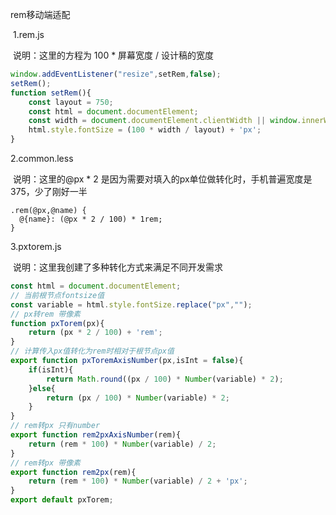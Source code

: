 rem移动端适配

​	1.rem.js

​		说明：这里的方程为 100 * 屏幕宽度 / 设计稿的宽度

```js
window.addEventListener("resize",setRem,false);
setRem();
function setRem(){
    const layout = 750;
    const html = document.documentElement;
    const width = document.documentElement.clientWidth || window.innerWidth;
    html.style.fontSize = (100 * width / layout) + 'px';
}
```

2.common.less

​	说明：这里的@px * 2 是因为需要对填入的px单位做转化时，手机普遍宽度是375，少了刚好一半

```less
.rem(@px,@name) {
  @{name}: (@px * 2 / 100) * 1rem;
}
```

3.pxtorem.js

​	说明：这里我创建了多种转化方式来满足不同开发需求

```js
const html = document.documentElement;
// 当前根节点fontsize值
const variable = html.style.fontSize.replace("px","");
// px转rem 带像素
function pxTorem(px){
    return (px * 2 / 100) + 'rem';
}
// 计算传入px值转化为rem时相对于根节点px值
export function pxToremAxisNumber(px,isInt = false){
    if(isInt){
        return Math.round((px / 100) * Number(variable) * 2);
    }else{
        return (px / 100) * Number(variable) * 2;
    }
}
// rem转px 只有number
export function rem2pxAxisNumber(rem){
    return (rem * 100) * Number(variable) / 2;
}
// rem转px 带像素
export function rem2px(rem){
    return (rem * 100) * Number(variable) / 2 + 'px';
}
export default pxTorem;
```

